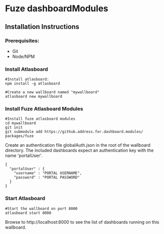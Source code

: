 # Fuze dashboardModules

## Installation Instructions

### Prerequisites:
- Git
- Node/NPM
### Install Atlasboard
```
#Install atlasboard:
npm install -g atlasboard

#Create a new wallboard named "mywallboard"
atlasboard new mywallboard
```
### Install Fuze Atlasboard Modules
```
#Install fuze atlasboard modules
cd mywallboard
git init
git submodule add https://github.address.for.dashboard.modules/ packages/fuze
```

Create an authentication file globalAuth.json in the root of the wallboard directory. The included dashboards expect an authentication key with the name 'portalUser'.
```
{
  "portalUser" : {
    "username" : "PORTAL USERNAME",
    "password" : "PORTAL PASSWORD"
  }
}
```

### Start Atlasboard
```
#Start the wallboard on port 8000
atlasboard start 8000
```

Browse to http://localhost:8000 to see the list of dashboards running on this wallboard.

